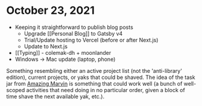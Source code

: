 # October 23, 2021

- Keeping it straightforward to publish blog posts
  - Upgrade [[Personal Blog]] to Gatsby v4
  - Trial/Update hosting to Vercel (before or after Next.js)
  - Update to Next.js
- [[Typing]] - colemak-dh + moonlander
- Windows -> Mac update (laptop, phone)

Something resembling either an active project list (not the 'anti-library' edition), current projects, or yaks that could be shaved.  The idea of the task jar from [Amazing Marvin](https://amazingmarvin.com/features/) is something that could work well (a bunch of well-scoped activities that need doing in no particular order, given a block of time shave the next available yak, etc.).